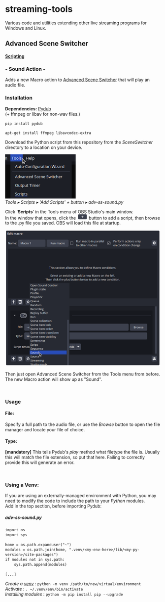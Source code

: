 # streaming-tools
Various code and utilities extending other live streaming programs for Windows and Linux.

## Advanced Scene Switcher
#### [Scripting](https://github.com/WarmUpTill/SceneSwitcher/wiki/Scripting)
### - Sound Action -
Adds a new Macro action to [Advanced Scene Switcher](https://github.com/WarmUpTill/SceneSwitcher) that will play an audio file.

### Installation
**Dependencies:** [Pydub](https://github.com/jiaaro/pydub)  
(+ ffmpeg or libav for non-wav files.)

```
pip install pydub
```

```
apt-get install ffmpeg libavcodec-extra
```


Download the Python script from this repository from the _SceneSwitcher_ directory to a location on your device.

![OBS menu bar with 'Tools' menu open and cursor hovering over it. This image edit has the Scripts menu item text with a blue underline.](/SceneSwitcher/adv-ss-soundaction-1.png "OBS Tools Menu")  
*Tools &#9656; Scripts &#9656; 'Add Scripts' + button &#9656; adv-ss-sound.py*

Click '**Scripts**' in the Tools
menu of OBS Studio's main window.  
In the window that opens, click the <img src=./assets/obs_button_add.webp alt="plus" width="28"/> button to add a script, then browse to the .py file you saved. OBS will load this file at startup.

![OBS window for the Advanced Scene Switcher plugin, with added Macro Action 'Sound' highlighted in blue by mouse cursor.](/SceneSwitcher/adv-ss-soundaction-2.png "Advanced Scene Switcher")  

Then just open Advanced Scene Switcher from the Tools menu from before. The new Macro action will show up as "Sound".

<br>

### Usage
#### File:
Specify a full path to the audio file, or use the _Browse_ button to open the file manager and locate your file of choice.

#### Type: 
**[mandatory]** This tells Pydub's _play_ method what filetype the file is. Usually this will match the file extension, so put that here. Failing to correctly provide this will generate an error.

<br>

### Using a Venv:
If you are using an externally-managed environment with Python, you may need to modify the code to include the path to your _Python_ modules.  
Add in the top section, before importing Pydub:

##### adv-ss-sound.py
```
import os
import sys

home = os.path.expanduser("~")
modules = os.path.join(home, ".venv/<my-env-here>/lib/<my-py-version>/site-packages")
if modules not in sys.path:
    sys.path.append(modules)

[...]
```

_Create a [venv](https://docs.python.org/library/venv.html)_ : `python -m venv /path/to/new/virtual/environment`  
_Activate_ : `. ~/.venv/env/bin/activate`  
_Installing modules_ : `python -m pip install pip --upgrade`
